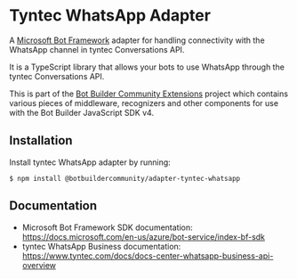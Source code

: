# Tyntec WhatsApp Adapter

A [Microsoft Bot Framework](https://www.botframework.com/) adapter for handling
connectivity with the WhatsApp channel in tyntec Conversations API.

It is a TypeScript library that allows your bots to use WhatsApp through the
tyntec Conversations API.

This is part of the [Bot Builder Community Extensions](https://github.com/BotBuilderCommunity/botbuilder-community-js)
project which contains various pieces of middleware, recognizers and other
components for use with the Bot Builder JavaScript SDK v4.


## Installation

Install tyntec WhatsApp adapter by running:

```shell
$ npm install @botbuildercommunity/adapter-tyntec-whatsapp
```


## Documentation

* Microsoft Bot Framework SDK documentation: https://docs.microsoft.com/en-us/azure/bot-service/index-bf-sdk
* tyntec WhatsApp Business documentation: https://www.tyntec.com/docs/docs-center-whatsapp-business-api-overview
